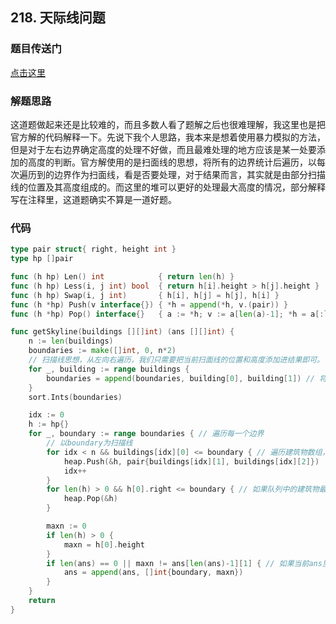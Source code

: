 ## 218. 天际线问题

### 题目传送门

[点击这里](https://leetcode-cn.com/problems/the-skyline-problem/)

### 解题思路

这道题做起来还是比较难的，而且多数人看了题解之后也很难理解，我这里也是把官方解的代码解释一下。先说下我个人思路，我本来是想着使用暴力模拟的方法，但是对于左右边界确定高度的处理不好做，而且最难处理的地方应该是某一处要添加的高度的判断。官方解使用的是扫面线的思想，将所有的边界统计后遍历，以每次遍历到的边界作为扫面线，看是否要处理，对于结果而言，其实就是由部分扫描线的位置及其高度组成的。而这里的堆可以更好的处理最大高度的情况，部分解释写在注释里，这道题确实不算是一道好题。

### 代码

```go
type pair struct{ right, height int }
type hp []pair

func (h hp) Len() int            { return len(h) }
func (h hp) Less(i, j int) bool  { return h[i].height > h[j].height }
func (h hp) Swap(i, j int)       { h[i], h[j] = h[j], h[i] }
func (h *hp) Push(v interface{}) { *h = append(*h, v.(pair)) }
func (h *hp) Pop() interface{}   { a := *h; v := a[len(a)-1]; *h = a[:len(a)-1]; return v }

func getSkyline(buildings [][]int) (ans [][]int) {
    n := len(buildings)
    boundaries := make([]int, 0, n*2)
    // 扫描线思想，从左向右遍历，我们只需要把当前扫面线的位置和高度添加进结果即可。
    for _, building := range buildings {
        boundaries = append(boundaries, building[0], building[1]) // 将所有的建筑物的左右边界添加进去，然后排序。
    }
    sort.Ints(boundaries)

    idx := 0
    h := hp{}
    for _, boundary := range boundaries { // 遍历每一个边界
        // 以boundary为扫描线
        for idx < n && buildings[idx][0] <= boundary { // 遍历建筑物数组，如果当前建筑物的左边界小于当前的扫描线(边界boundary)，可以理解成该建筑物有部分在扫面线之前的区域，要将其入队列
            heap.Push(&h, pair{buildings[idx][1], buildings[idx][2]})
            idx++
        }
        for len(h) > 0 && h[0].right <= boundary { // 如果队列中的建筑物最高的右边界要小于当前扫描线的话，要出队列，这一步要好好理解！！！原因是这时候不应该给结果添加最高的高度
            heap.Pop(&h)
        }

        maxn := 0
        if len(h) > 0 {
            maxn = h[0].height
        }
        if len(ans) == 0 || maxn != ans[len(ans)-1][1] { // 如果当前ans里还没有添加或者是已遍历到的高度不是当前堆顶的高度，要添加当前扫面线的位置和高度。
            ans = append(ans, []int{boundary, maxn})
        }
    }
    return
}
```